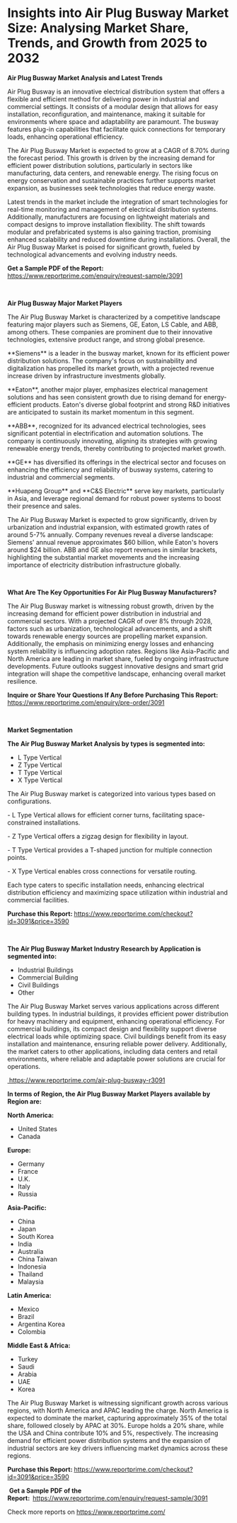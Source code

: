<p><h1>Insights into Air Plug Busway Market Size: Analysing Market Share, Trends, and Growth from 2025 to 2032</h1></p><p><strong>Air Plug Busway Market Analysis and Latest Trends</strong></p>
<p><p>Air Plug Busway is an innovative electrical distribution system that offers a flexible and efficient method for delivering power in industrial and commercial settings. It consists of a modular design that allows for easy installation, reconfiguration, and maintenance, making it suitable for environments where space and adaptability are paramount. The busway features plug-in capabilities that facilitate quick connections for temporary loads, enhancing operational efficiency.</p><p>The Air Plug Busway Market is expected to grow at a CAGR of 8.70% during the forecast period. This growth is driven by the increasing demand for efficient power distribution solutions, particularly in sectors like manufacturing, data centers, and renewable energy. The rising focus on energy conservation and sustainable practices further supports market expansion, as businesses seek technologies that reduce energy waste.</p><p>Latest trends in the market include the integration of smart technologies for real-time monitoring and management of electrical distribution systems. Additionally, manufacturers are focusing on lightweight materials and compact designs to improve installation flexibility. The shift towards modular and prefabricated systems is also gaining traction, promising enhanced scalability and reduced downtime during installations. Overall, the Air Plug Busway Market is poised for significant growth, fueled by technological advancements and evolving industry needs.</p></p>
<p><strong>Get a Sample PDF of the Report:&nbsp;</strong> <a href="https://www.reportprime.com/enquiry/request-sample/3091?utm_campaign=3193&utm_medium=2&utm_source=Github&utm_content=ia&utm_term=18032025&utm_id=air-plug-busway">https://www.reportprime.com/enquiry/request-sample/3091</a></p>
<p>&nbsp;</p>
<p><strong>Air Plug Busway Major Market Players</strong></p>
<p><p>The Air Plug Busway Market is characterized by a competitive landscape featuring major players such as Siemens, GE, Eaton, LS Cable, and ABB, among others. These companies are prominent due to their innovative technologies, extensive product range, and strong global presence.</p><p>**Siemens** is a leader in the busway market, known for its efficient power distribution solutions. The company's focus on sustainability and digitalization has propelled its market growth, with a projected revenue increase driven by infrastructure investments globally. </p><p>**Eaton**, another major player, emphasizes electrical management solutions and has seen consistent growth due to rising demand for energy-efficient products. Eaton's diverse global footprint and strong R&D initiatives are anticipated to sustain its market momentum in this segment.</p><p>**ABB**, recognized for its advanced electrical technologies, sees significant potential in electrification and automation solutions. The company is continuously innovating, aligning its strategies with growing renewable energy trends, thereby contributing to projected market growth.</p><p>**GE** has diversified its offerings in the electrical sector and focuses on enhancing the efficiency and reliability of busway systems, catering to industrial and commercial segments.</p><p>**Huapeng Group** and **C&S Electric** serve key markets, particularly in Asia, and leverage regional demand for robust power systems to boost their presence and sales.</p><p>The Air Plug Busway Market is expected to grow significantly, driven by urbanization and industrial expansion, with estimated growth rates of around 5-7% annually. Company revenues reveal a diverse landscape: Siemens' annual revenue approximates $60 billion, while Eaton's hovers around $24 billion. ABB and GE also report revenues in similar brackets, highlighting the substantial market movements and the increasing importance of electricity distribution infrastructure globally.</p></p>
<p>&nbsp;</p>
<p><strong>What Are The Key Opportunities For Air Plug Busway Manufacturers?</strong></p>
<p><p>The Air Plug Busway market is witnessing robust growth, driven by the increasing demand for efficient power distribution in industrial and commercial sectors. With a projected CAGR of over 8% through 2028, factors such as urbanization, technological advancements, and a shift towards renewable energy sources are propelling market expansion. Additionally, the emphasis on minimizing energy losses and enhancing system reliability is influencing adoption rates. Regions like Asia-Pacific and North America are leading in market share, fueled by ongoing infrastructure developments. Future outlooks suggest innovative designs and smart grid integration will shape the competitive landscape, enhancing overall market resilience.</p></p>
<p><strong>Inquire or Share Your Questions If Any Before Purchasing This Report:</strong> <a href="https://www.reportprime.com/enquiry/pre-order/3091?utm_campaign=3193&utm_medium=2&utm_source=Github&utm_content=ia&utm_term=18032025&utm_id=air-plug-busway">https://www.reportprime.com/enquiry/pre-order/3091</a></p>
<p>&nbsp;</p>
<p><strong>Market Segmentation</strong></p>
<p><strong>The Air Plug Busway Market Analysis by types is segmented into:</strong></p>
<p><ul><li>L Type Vertical</li><li>Z Type Vertical</li><li>T Type Vertical</li><li>X Type Vertical</li></ul></p>
<p><p>The Air Plug Busway market is categorized into various types based on configurations. </p><p>- L Type Vertical allows for efficient corner turns, facilitating space-constrained installations. </p><p>- Z Type Vertical offers a zigzag design for flexibility in layout. </p><p>- T Type Vertical provides a T-shaped junction for multiple connection points. </p><p>- X Type Vertical enables cross connections for versatile routing. </p><p>Each type caters to specific installation needs, enhancing electrical distribution efficiency and maximizing space utilization within industrial and commercial facilities.</p></p>
<p><strong>Purchase this Report:&nbsp;</strong><a href="https://www.reportprime.com/checkout?id=3091&price=3590&utm_campaign=3193&utm_medium=2&utm_source=Github&utm_content=ia&utm_term=18032025&utm_id=air-plug-busway">https://www.reportprime.com/checkout?id=3091&price=3590</a></p>
<p>&nbsp;</p>
<p><strong>The Air Plug Busway Market Industry Research by Application is segmented into:</strong></p>
<p><ul><li>Industrial Buildings</li><li>Commercial Building</li><li>Civil Buildings</li><li>Other</li></ul></p>
<p><p>The Air Plug Busway Market serves various applications across different building types. In industrial buildings, it provides efficient power distribution for heavy machinery and equipment, enhancing operational efficiency. For commercial buildings, its compact design and flexibility support diverse electrical loads while optimizing space. Civil buildings benefit from its easy installation and maintenance, ensuring reliable power delivery. Additionally, the market caters to other applications, including data centers and retail environments, where reliable and adaptable power solutions are crucial for operations.</p></p>
<p><a href="https://www.reportprime.com/air-plug-busway-r3091?utm_campaign=3193&utm_medium=2&utm_source=Github&utm_content=ia&utm_term=18032025&utm_id=air-plug-busway">&nbsp;https://www.reportprime.com/air-plug-busway-r3091</a></p>
<p><strong>In terms of Region, the Air Plug Busway Market Players available by Region are:</strong></p>
<p>
    <p> <strong> North America: </strong>
        <ul>
            <li>United States</li>
            <li>Canada</li>
        </ul>
        </p> 
    <p> <strong> Europe: </strong>
        <ul>
            <li>Germany</li>
            <li>France</li>
            <li>U.K.</li>
            <li>Italy</li>
            <li>Russia</li>
        </ul>
        </p> 
    <p> <strong> Asia-Pacific: </strong>
        <ul>
            <li>China</li>
            <li>Japan</li>
            <li>South Korea</li>
            <li>India</li>
            <li>Australia</li>
            <li>China Taiwan</li>
            <li>Indonesia</li>
            <li>Thailand</li>
            <li>Malaysia</li>
        </ul>
        </p> 
    <p> <strong> Latin America: </strong>
        <ul>
            <li>Mexico</li>
            <li>Brazil</li>
            <li>Argentina Korea</li>
            <li>Colombia</li>
        </ul>
        </p> 
    <p> <strong> Middle East & Africa: </strong>
        <ul>
            <li>Turkey</li>
            <li>Saudi</li>
            <li>Arabia</li>
            <li>UAE</li>
            <li>Korea</li>
        </ul>
    </p>
    </p>
<p><p>The Air Plug Busway Market is witnessing significant growth across various regions, with North America and APAC leading the charge. North America is expected to dominate the market, capturing approximately 35% of the total share, followed closely by APAC at 30%. Europe holds a 20% share, while the USA and China contribute 10% and 5%, respectively. The increasing demand for efficient power distribution systems and the expansion of industrial sectors are key drivers influencing market dynamics across these regions.</p></p>
<p><strong>Purchase this Report: </strong><a href="https://www.reportprime.com/checkout?id=3091&price=3590&utm_campaign=3193&utm_medium=2&utm_source=Github&utm_content=ia&utm_term=18032025&utm_id=air-plug-busway">https://www.reportprime.com/checkout?id=3091&price=3590</a></p>
<p>&nbsp;<strong>Get a Sample PDF of the Report:&nbsp;&nbsp;</strong><a href="https://www.reportprime.com/enquiry/request-sample/3091?utm_campaign=3193&utm_medium=2&utm_source=Github&utm_content=ia&utm_term=18032025&utm_id=air-plug-busway">https://www.reportprime.com/enquiry/request-sample/3091</a></p>
<p><strong></strong></p>
<p>Check more reports on <a href="https://www.reportprime.com/?utm_campaign=3193&utm_medium=2&utm_source=Github&utm_content=ia&utm_term=18032025&utm_id=air-plug-busway">https://www.reportprime.com/</a></p>